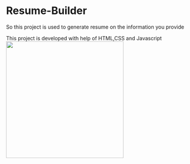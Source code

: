 # Resume-Builder
<p> So this project is used to generate resume on the information you provide </p>
<p> This project is developed with help of HTML,CSS and Javascript<br>
<img width="320px" height="320px" src="https://user-images.githubusercontent.com/85564014/210184233-7b14ebde-a269-4e24-b73d-7d6404a73a4a.png"/>


